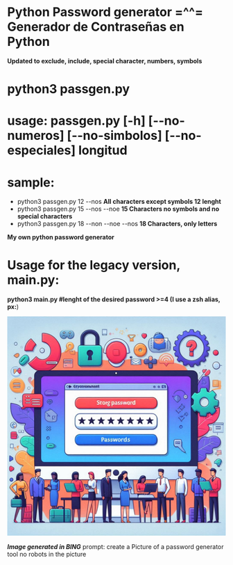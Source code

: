 # Python Password generator =^^= Generador de Contraseñas en Python
**Updated to exclude, include, special character, numbers, symbols**
# python3 passgen.py 
# usage: passgen.py [-h] [--no-numeros] [--no-simbolos] [--no-especiales] longitud
# sample: 
- python3 passgen.py 12 --nos **All characters except symbols 12 lenght**
- python3 passgen.py 15 --nos --noe **15 Characters no symbols and no special characters**
- python3 passgen.py 18  --non --noe --nos **18 Characters, only letters**


**My own python password generator**

# Usage for the legacy version, main.py:

**python3 main.py #lenght of the desired password >=4 (I use a zsh alias, px:**)

![Python Password generator (PPG)](./passwordgentool.png)


***Image generated in BING***
prompt: create a Picture of a password generator tool no robots in the picture
